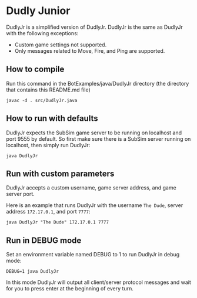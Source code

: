 Dudly Junior
============

DudlyJr is a simplified version of DudlyJr.  DudlyJr is the same as DudlyJr with the following exceptions:

 * Custom game settings not supported.
 * Only messages related to Move, Fire, and Ping are supported.

How to compile
--------------

Run this command in the BotExamples/java/DudlyJr directory (the directory that contains this README.md file)

    javac -d . src/DudlyJr.java

How to run with defaults
------------------------

DudlyJr expects the SubSim game server to be running on localhost and port 9555 by default.  So first make sure there is a SubSim server running on localhost, then simply run DudlyJr:

    java DudlyJr

Run with custom parameters
--------------------------

DudlyJr accepts a custom username, game server address, and game server port.

Here is an example that runs DudlyJr with the username `The Dude`, server address `172.17.0.1`, and port `7777`:

    java DudlyJr "The Dude" 172.17.0.1 7777

Run in DEBUG mode
-----------------

Set an environment variable named DEBUG to 1 to run DudlyJr in debug mode:

    DEBUG=1 java DudlyJr

In this mode DudlyJr will output all client/server protocol messages and wait for you to press enter at the beginning of every turn.

